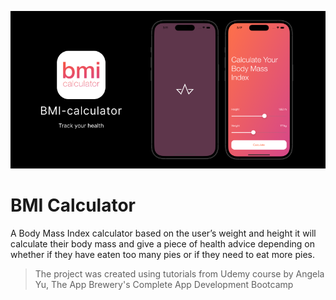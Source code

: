 ![App-banner](Documentation/AppBanner.png)

# BMI Calculator

A Body Mass Index calculator based on the user’s weight and height it will calculate their body mass and give a piece of health advice depending on whether if they have eaten too many pies or if they need to eat more pies. 


>The project was created using tutorials from Udemy course by Angela Yu, The App Brewery's Complete App Development Bootcamp
